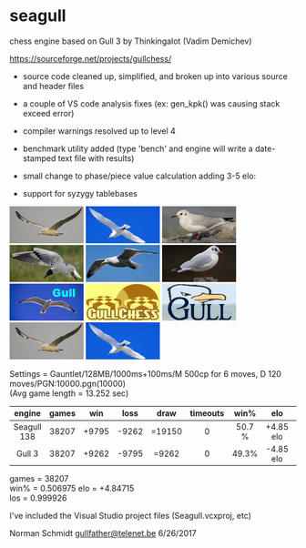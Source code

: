 # seagull
chess engine based on Gull 3 by Thinkingalot (Vadim Demichev)

https://sourceforge.net/projects/gullchess/

- source code cleaned up, simplified, and broken up into various source and header files 

- a couple of VS code analysis fixes (ex: gen_kpk() was causing stack exceed error) 

- compiler warnings resolved up to level 4 

- benchmark utility added
(type 'bench' and engine will write a date-stamped text file with results)

- small change to phase/piece value calculation adding 3-5 elo: 

- support for syzygy tablebases

![alt tag](https://raw.githubusercontent.com/FireFather/gull/master/logos/gull_1.bmp)
![alt tag](https://raw.githubusercontent.com/FireFather/gull/master/logos/gull_2.bmp)
![alt tag](https://raw.githubusercontent.com/FireFather/gull/master/logos/gull_3.bmp)
![alt tag](https://raw.githubusercontent.com/FireFather/gull/master/logos/gull_4.bmp)
![alt tag](https://raw.githubusercontent.com/FireFather/gull/master/logos/gull_5.bmp)
![alt tag](https://raw.githubusercontent.com/FireFather/gull/master/logos/gull_6.bmp)
![alt tag](https://raw.githubusercontent.com/FireFather/gull/master/logos/gull_7.bmp)
![alt tag](https://raw.githubusercontent.com/FireFather/gull/master/logos/gull_8.bmp)
![alt tag](https://raw.githubusercontent.com/FireFather/gull/master/logos/gull_9.bmp)
![alt tag](https://raw.githubusercontent.com/FireFather/gull/master/logos/gull_10.bmp)
![alt tag](https://raw.githubusercontent.com/FireFather/gull/master/logos/gull_11.bmp)

Settings = Gauntlet/128MB/1000ms+100ms/M 500cp for 6 moves, D 120 moves/PGN:10000.pgn(10000)	
(Avg game length = 13.252 sec)	

| engine         | games    | win      | loss     | draw      | timeouts  | win%      | elo        | los        
| :------------: | :------: | :------: | :------: | :------:  | :------:  | :------:  | :--------: | :------:  
| Seagull 138    | 38207    | +9795    | -9262    | =19150    | 0         | 50.7 %    | +4.85	elo  | 100%
| Gull 3         | 38207    | +9262    | -9795    | =9262     | 0         | 49.3%     | -4.85 elo  | 0%


games = 38207	
win% = 0.506975	
elo = +4.84715	
los = 0.999926

I've included the Visual Studio project files (Seagull.vcxproj, etc)

Norman Schmidt
gullfather@telenet.be
6/26/2017
